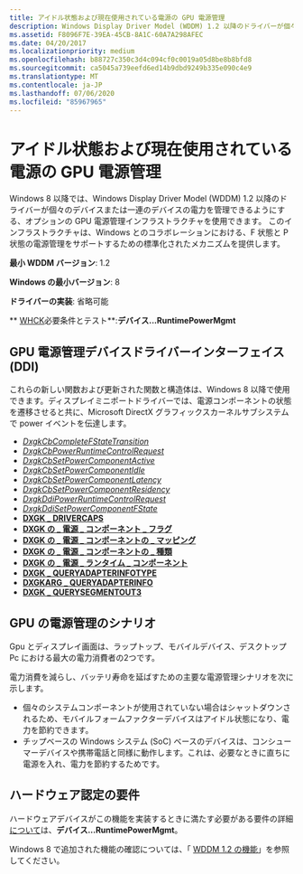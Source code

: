 ```yaml
---
title: アイドル状態および現在使用されている電源の GPU 電源管理
description: Windows Display Driver Model (WDDM) 1.2 以降のドライバーが個々のデバイスまたは一連のデバイスの電力を管理できるようにする GPU 電源管理インフラストラクチャ。
ms.assetid: F8096F7E-39EA-45CB-8A1C-60A7A298AFEC
ms.date: 04/20/2017
ms.localizationpriority: medium
ms.openlocfilehash: b88727c350c3d4c094cf0c0019a05d8be8b8bfd8
ms.sourcegitcommit: ca5045a739eefd6ed14b9dbd9249b335e090c4e9
ms.translationtype: MT
ms.contentlocale: ja-JP
ms.lasthandoff: 07/06/2020
ms.locfileid: "85967965"
---
```

# <a name="gpu-power-management-of-idle-states-and-active-power"></a>アイドル状態および現在使用されている電源の GPU 電源管理


Windows 8 以降では、Windows Display Driver Model (WDDM) 1.2 以降のドライバーが個々のデバイスまたは一連のデバイスの電力を管理できるようにする、オプションの GPU 電源管理インフラストラクチャを使用できます。 このインフラストラクチャは、Windows とのコラボレーションにおける、F 状態と P 状態の電源管理をサポートするための標準化されたメカニズムを提供します。

**最小 WDDM バージョン**: 1.2

**Windows の最小バージョン**: 8

**ドライバーの実装**: 省略可能

** [WHCK](https://docs.microsoft.com/windows-hardware/test/hlk/windows-hardware-lab-kit)必要条件とテスト**:**デバイス...RuntimePowerMgmt**


 

## <a name="span-idgpu_power_management_device_driver_interface__ddi_spanspan-idgpu_power_management_device_driver_interface__ddi_spanspan-idgpu_power_management_device_driver_interface__ddi_spangpu-power-management-device-driver-interface-ddi"></a><span id="GPU_power_management_device_driver_interface__DDI_"></span><span id="gpu_power_management_device_driver_interface__ddi_"></span><span id="GPU_POWER_MANAGEMENT_DEVICE_DRIVER_INTERFACE__DDI_"></span>GPU 電源管理デバイスドライバーインターフェイス (DDI)


これらの新しい関数および更新された関数と構造体は、Windows 8 以降で使用できます。ディスプレイミニポートドライバーでは、電源コンポーネントの状態を遷移させると共に、Microsoft DirectX グラフィックスカーネルサブシステムで power イベントを伝達します。

-   [*DxgkCbCompleteFStateTransition*](https://docs.microsoft.com/windows-hardware/drivers/ddi/d3dkmddi/nc-d3dkmddi-dxgkcb_completefstatetransition)
-   [*DxgkCbPowerRuntimeControlRequest*](https://docs.microsoft.com/windows-hardware/drivers/ddi/d3dkmddi/nc-d3dkmddi-dxgkcb_powerruntimecontrolrequest)
-   [*DxgkCbSetPowerComponentActive*](https://docs.microsoft.com/windows-hardware/drivers/ddi/d3dkmddi/nc-d3dkmddi-dxgkcb_setpowercomponentactive)
-   [*DxgkCbSetPowerComponentIdle*](https://docs.microsoft.com/windows-hardware/drivers/ddi/d3dkmddi/nc-d3dkmddi-dxgkcb_setpowercomponentidle)
-   [*DxgkCbSetPowerComponentLatency*](https://docs.microsoft.com/windows-hardware/drivers/ddi/d3dkmddi/nc-d3dkmddi-dxgkcb_setpowercomponentlatency)
-   [*DxgkCbSetPowerComponentResidency*](https://docs.microsoft.com/windows-hardware/drivers/ddi/d3dkmddi/nc-d3dkmddi-dxgkcb_setpowercomponentresidency)
-   [*DxgkDdiPowerRuntimeControlRequest*](https://docs.microsoft.com/windows-hardware/drivers/ddi/d3dkmddi/nc-d3dkmddi-dxgkddipowerruntimecontrolrequest)
-   [*DxgkDdiSetPowerComponentFState*](https://docs.microsoft.com/windows-hardware/drivers/ddi/d3dkmddi/nc-d3dkmddi-dxgkddisetpowercomponentfstate)
-   [**DXGK \_ DRIVERCAPS**](https://docs.microsoft.com/windows-hardware/drivers/ddi/d3dkmddi/ns-d3dkmddi-_dxgk_drivercaps)
-   [**DXGK の \_ 電源 \_ コンポーネント \_ フラグ**](https://docs.microsoft.com/windows-hardware/drivers/ddi/d3dkmddi/ns-d3dkmddi-_dxgk_power_component_flags)
-   [**DXGK の \_ 電源 \_ コンポーネントの \_ マッピング**](https://docs.microsoft.com/windows-hardware/drivers/ddi/d3dkmddi/ns-d3dkmddi-_dxgk_power_component_mapping)
-   [**DXGK の \_ 電源 \_ コンポーネントの \_ 種類**](https://docs.microsoft.com/windows-hardware/drivers/ddi/d3dkmddi/ne-d3dkmddi-_dxgk_power_component_type)
-   [**DXGK の \_ 電源 \_ ランタイム \_ コンポーネント**](https://docs.microsoft.com/windows-hardware/drivers/ddi/d3dkmddi/ns-d3dkmddi-_dxgk_power_runtime_component)
-   [**DXGK \_ QUERYADAPTERINFOTYPE**](https://docs.microsoft.com/windows-hardware/drivers/ddi/d3dkmddi/ne-d3dkmddi-_dxgk_queryadapterinfotype)
-   [**DXGKARG \_ QUERYADAPTERINFO**](https://docs.microsoft.com/windows-hardware/drivers/ddi/d3dkmddi/ns-d3dkmddi-_dxgkarg_queryadapterinfo)
-   [**DXGK \_ QUERYSEGMENTOUT3**](https://docs.microsoft.com/windows-hardware/drivers/ddi/d3dkmddi/ns-d3dkmddi-_dxgk_querysegmentout3)

## <a name="span-idgpu_power_management_scenariosspanspan-idgpu_power_management_scenariosspanspan-idgpu_power_management_scenariosspangpu-power-management-scenarios"></a><span id="GPU_power_management_scenarios"></span><span id="gpu_power_management_scenarios"></span><span id="GPU_POWER_MANAGEMENT_SCENARIOS"></span>GPU の電源管理のシナリオ


Gpu とディスプレイ画面は、ラップトップ、モバイルデバイス、デスクトップ Pc における最大の電力消費者の2つです。

電力消費を減らし、バッテリ寿命を延ばすための主要な電源管理シナリオを次に示します。

-   個々のシステムコンポーネントが使用されていない場合はシャットダウンされるため、モバイルフォームファクターデバイスはアイドル状態になり、電力を節約できます。
-   チップベースの Windows システム (SoC) ベースのデバイスは、コンシューマーデバイスや携帯電話と同様に動作します。これは、必要なときに直ちに電源を入れ、電力を節約するためです。

## <a name="span-idhardware_certification_requirementsspanspan-idhardware_certification_requirementsspanspan-idhardware_certification_requirementsspanhardware-certification-requirements"></a><span id="Hardware_certification_requirements"></span><span id="hardware_certification_requirements"></span><span id="HARDWARE_CERTIFICATION_REQUIREMENTS"></span>ハードウェア認定の要件


ハードウェアデバイスがこの機能を実装するときに満たす必要がある要件の詳細[について](https://docs.microsoft.com/windows-hardware/test/hlk/windows-hardware-lab-kit)は、**デバイス...RuntimePowerMgmt**。

Windows 8 で追加された機能の確認については、「 [WDDM 1.2 の機能](wddm-v1-2-features.md)」を参照してください。

 

 






